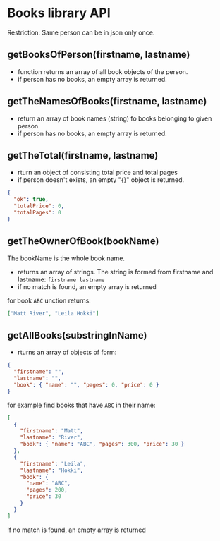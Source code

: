 # Books library API

Restriction: Same person can be in json only once.

## **getBooksOfPerson(firstname, lastname)**

- function returns an array of all book objects of the person.
- if person has no books, an empty array is returned.

## **getTheNamesOfBooks(firstname, lastname)**

- return an array of book names (string) fo books belonging to given person.
- if person has no books, an empty array is returned.

## **getTheTotal(firstname, lastname)**

- rturn an object of consisting total price and total pages
- if person doesn't exists, an empty "{}" object is returned.

```json
{
  "ok": true,
  "totalPrice": 0,
  "totalPages": 0
}
```

## **getTheOwnerOfBook(bookName)**

The bookName is the whole book name.

- returns an array of strings. The string is formed from firstname and lastname: `firstname lastname`
- if no match is found, an empty array is returned

for book `ABC` unction returns:

```json
["Matt River", "Leila Hokki"]
```

## **getAllBooks(substringInName)**

- rturns an array of objects of form:

```json
{
  "firstname": "",
  "lastname": "",
  "book": { "name": "", "pages": 0, "price": 0 }
}
```

for example find books that have `ABC` in their name:

```json
[
  {
    "firstname": "Matt",
    "lastname": "River",
    "book": { "name": "ABC", "pages": 300, "price": 30 }
  },
  {
    "firstname": "Leila",
    "lastname": "Hokki",
    "book": {
      "name": "ABC",
      "pages": 200,
      "price": 30
    }
  }
]
```

if no match is found, an empty array is returned

